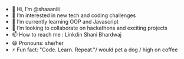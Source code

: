 - 👋 Hi, I’m @shaaaniii
- 👀 I’m interested in new tech and coding challenges
- 🌱 I’m currently learning OOP and Javascript
- 💞️ I’m looking to collaborate on hackathons and exciting projects
- 📫 How to reach me : Linkdin Shani Bhardwaj 
- 😄 Pronouns: she/her
- ⚡ Fun fact: "Code. Learn. Repeat."/ would pet a dog / high on coffee

<!---
shaaaniii/shaaaniii is a ✨ special ✨ repository because its `README.md` (this file) appears on your GitHub profile.
You can click the Preview link to take a look at your changes.
--->
